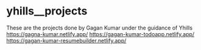 # yhills__projects
These are the projects done by Gagan Kumar under the guidance of Yhills 
https://gagna-kumar.netlify.app/
https://gagan-kumar-todoapp.netlify.app/
https://gagan-kumar-resumebuilder.netlify.app/
